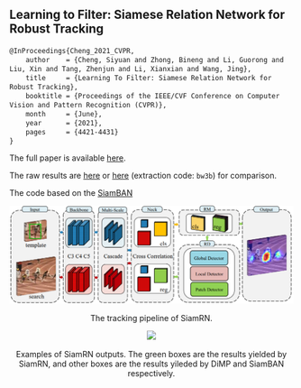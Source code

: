## Learning to Filter: Siamese Relation Network for Robust Tracking

```
@InProceedings{Cheng_2021_CVPR,
    author    = {Cheng, Siyuan and Zhong, Bineng and Li, Guorong and Liu, Xin and Tang, Zhenjun and Li, Xianxian and Wang, Jing},
    title     = {Learning To Filter: Siamese Relation Network for Robust Tracking},
    booktitle = {Proceedings of the IEEE/CVF Conference on Computer Vision and Pattern Recognition (CVPR)},
    month     = {June},
    year      = {2021},
    pages     = {4421-4431}
}
```

The full paper is available [here](https://arxiv.org/abs/2104.00829).  

The raw results are [here](https://drive.google.com/drive/folders/1NfLcvUUcTIdMSDWGa1PXKL9D-dM4bi4J?usp=sharing) or [here](https://pan.baidu.com/s/1lG7uq5GHGEpfRj-qNpOu4Q) (extraction code: `bw3b`) for comparison.  

The code based on the  [SiamBAN](https://github.com/hqucv/siamban)   



<div align="center">
  <img src="demo/pipeline.png" width="640px" />
  <p>The tracking pipeline of SiamRN.</p>
</div>

<div align="center">
  <img src="demo/box.gif" width="640px" />
  <p>Examples of SiamRN outputs. The green boxes are the results yielded by SiamRN, and other boxes are the results yileded by DiMP and SiamBAN respectively.</p>
</div>

<!-- The usage of this repo is similar with PYSOT and SiamBAN, you can refer to them if need. -->
